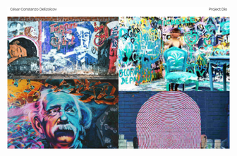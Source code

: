 

<p align="center">
  <img src="https://github.com/che36/Markdow-DIO/blob/main/image.png" />
</p>


